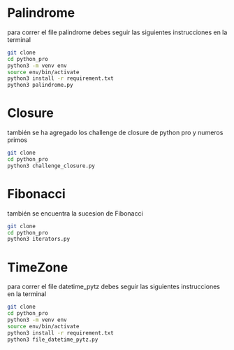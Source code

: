 # Palindrome

para correr el file palindrome debes seguir las siguientes instrucciones en la terminal

```sh
git clone
cd python_pro
python3 -m venv env
source env/bin/activate
python3 install -r requirement.txt
python3 palindrome.py
```

# Closure

también se ha agregado los challenge de closure de python pro y numeros primos

```sh
git clone
cd python_pro
python3 challenge_closure.py
```

# Fibonacci


también se encuentra la sucesion de Fibonacci

```sh
git clone
cd python_pro
python3 iterators.py
```

# TimeZone

para correr el file datetime_pytz debes seguir las siguientes instrucciones en la terminal

```sh
git clone
cd python_pro
python3 -m venv env
source env/bin/activate
python3 install -r requirement.txt
python3 file_datetime_pytz.py
```